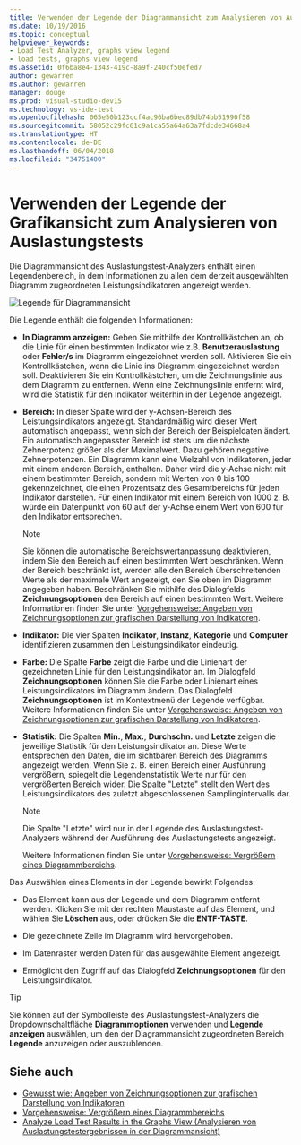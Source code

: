 ```yaml
---
title: Verwenden der Legende der Diagrammansicht zum Analysieren von Auslastungstests in Visual Studio
ms.date: 10/19/2016
ms.topic: conceptual
helpviewer_keywords:
- Load Test Analyzer, graphs view legend
- load tests, graphs view legend
ms.assetid: 0f6ba8e4-1343-419c-8a9f-240cf50efed7
author: gewarren
ms.author: gewarren
manager: douge
ms.prod: visual-studio-dev15
ms.technology: vs-ide-test
ms.openlocfilehash: 065e50b123ccf4ac96ba6bec89db74bb51990f58
ms.sourcegitcommit: 58052c29fc61c9a1ca55a64a63a7fdcde34668a4
ms.translationtype: HT
ms.contentlocale: de-DE
ms.lasthandoff: 06/04/2018
ms.locfileid: "34751400"
---
```

# <a name="using-the-graphs-view-legend-to-analyze-load-tests"></a>Verwenden der Legende der Grafikansicht zum Analysieren von Auslastungstests

Die Diagrammansicht des Auslastungstest-Analyzers enthält einen Legendenbereich, in dem Informationen zu allen dem derzeit ausgewählten Diagramm zugeordneten Leistungsindikatoren angezeigt werden.

![Legende für Diagrammansicht](../test/media/load_viewlegend.png)

Die Legende enthält die folgenden Informationen:

-   **In Diagramm anzeigen:** Geben Sie mithilfe der Kontrollkästchen an, ob die Linie für einen bestimmten Indikator wie z.B. **Benutzerauslastung** oder **Fehler/s** im Diagramm eingezeichnet werden soll. Aktivieren Sie ein Kontrollkästchen, wenn die Linie ins Diagramm eingezeichnet werden soll. Deaktivieren Sie ein Kontrollkästchen, um die Zeichnungslinie aus dem Diagramm zu entfernen. Wenn eine Zeichnungslinie entfernt wird, wird die Statistik für den Indikator weiterhin in der Legende angezeigt.

-   **Bereich:** In dieser Spalte wird der y-Achsen-Bereich des Leistungsindikators angezeigt. Standardmäßig wird dieser Wert automatisch angepasst, wenn sich der Bereich der Beispieldaten ändert. Ein automatisch angepasster Bereich ist stets um die nächste Zehnerpotenz größer als der Maximalwert. Dazu gehören negative Zehnerpotenzen. Ein Diagramm kann eine Vielzahl von Indikatoren, jeder mit einem anderen Bereich, enthalten. Daher wird die y-Achse nicht mit einem bestimmten Bereich, sondern mit Werten von 0 bis 100 gekennzeichnet, die einen Prozentsatz des Gesamtbereichs für jeden Indikator darstellen. Für einen Indikator mit einem Bereich von 1000 z. B. würde ein Datenpunkt von 60 auf der y-Achse einem Wert von 600 für den Indikator entsprechen.

    > [!NOTE]
    > Sie können die automatische Bereichswertanpassung deaktivieren, indem Sie den Bereich auf einen bestimmten Wert beschränken. Wenn der Bereich beschränkt ist, werden alle den Bereich überschreitenden Werte als der maximale Wert angezeigt, den Sie oben im Diagramm angegeben haben. Beschränken Sie mithilfe des Dialogfelds **Zeichnungsoptionen** den Bereich auf einen bestimmten Wert. Weitere Informationen finden Sie unter [Vorgehensweise: Angeben von Zeichnungsoptionen zur grafischen Darstellung von Indikatoren](../test/how-to-specify-plot-options-for-graphing-counters.md).

-   **Indikator:** Die vier Spalten **Indikator**, **Instanz**, **Kategorie** und **Computer** identifizieren zusammen den Leistungsindikator eindeutig.

-   **Farbe:** Die Spalte **Farbe** zeigt die Farbe und die Linienart der gezeichneten Linie für den Leistungsindikator an. Im Dialogfeld **Zeichnungsoptionen** können Sie die Farbe oder Linienart eines Leistungsindikators im Diagramm ändern. Das Dialogfeld **Zeichnungsoptionen** ist im Kontextmenü der Legende verfügbar. Weitere Informationen finden Sie unter [Vorgehensweise: Angeben von Zeichnungsoptionen zur grafischen Darstellung von Indikatoren](../test/how-to-specify-plot-options-for-graphing-counters.md).

-   **Statistik:** Die Spalten **Min.**, **Max.**, **Durchschn.** und **Letzte** zeigen die jeweilige Statistik für den Leistungsindikator an. Diese Werte entsprechen den Daten, die im sichtbaren Bereich des Diagramms angezeigt werden. Wenn Sie z. B. einen Bereich einer Ausführung vergrößern, spiegelt die Legendenstatistik Werte nur für den vergrößerten Bereich wider. Die Spalte "Letzte" stellt den Wert des Leistungsindikators des zuletzt abgeschlossenen Samplingintervalls dar.

    > [!NOTE]
    > Die Spalte "Letzte" wird nur in der Legende des Auslastungstest-Analyzers während der Ausführung des Auslastungstests angezeigt.

     Weitere Informationen finden Sie unter [Vorgehensweise: Vergrößern eines Diagrammbereichs](../test/how-to-zoom-in-on-a-region-of-the-graph-in-load-test-results.md).

Das Auswählen eines Elements in der Legende bewirkt Folgendes:

-   Das Element kann aus der Legende und dem Diagramm entfernt werden. Klicken Sie mit der rechten Maustaste auf das Element, und wählen Sie **Löschen** aus, oder drücken Sie die **ENTF-TASTE**.

-   Die gezeichnete Zeile im Diagramm wird hervorgehoben.

-   Im Datenraster werden Daten für das ausgewählte Element angezeigt.

-   Ermöglicht den Zugriff auf das Dialogfeld **Zeichnungsoptionen** für den Leistungsindikator.

> [!TIP]
> Sie können auf der Symbolleiste des Auslastungstest-Analyzers die Dropdownschaltfläche **Diagrammoptionen** verwenden und **Legende anzeigen** auswählen, um den der Diagrammansicht zugeordneten Bereich **Legende** anzuzeigen oder auszublenden.

## <a name="see-also"></a>Siehe auch

- [Gewusst wie: Angeben von Zeichnungsoptionen zur grafischen Darstellung von Indikatoren](../test/how-to-specify-plot-options-for-graphing-counters.md)
- [Vorgehensweise: Vergrößern eines Diagrammbereichs](../test/how-to-zoom-in-on-a-region-of-the-graph-in-load-test-results.md)
- [Analyze Load Test Results in the Graphs View (Analysieren von Auslastungstestergebnissen in der Diagrammansicht)](../test/analyze-load-test-results-in-the-graphs-view.md)